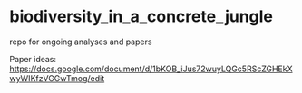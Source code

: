 # biodiversity_in_a_concrete_jungle
repo for ongoing analyses and papers

Paper ideas: https://docs.google.com/document/d/1bKOB_iJus72wuyLQGc5RScZGHEkXwyWIKfzVGGwTmog/edit
